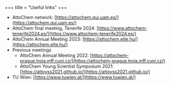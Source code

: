 +++
title = "Useful links"
+++

- AttoChem network: [https://attochem.qui.uam.es/](https://attochem.qui.uam.es/)
- AttoChem final meeting, Tenerife 2024: [https://www.attochem-tenerife2024.es/](https://www.attochem-tenerife2024.es/)
- AttoChem Annual Meeting 2023:
  [https://attochem.elte.hu/](https://attochem.elte.hu/)
- Previous meetings
  - AttoChem Annual Meeting 2022:
    [https://attochem-prague.troja.mff.cuni.cz/](https://attochem-prague.troja.mff.cuni.cz/)
  - AttoChem Young Scientist Symposium 2021:
    [https://attoyss2021.github.io/](https://attoyss2021.github.io/)
- TU Wien: [https://www.tuwien.at/](https://www.tuwien.at/)
